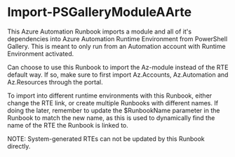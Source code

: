 # Import-PSGalleryModuleAArte

This Azure Automation Runbook imports a module and all of it's dependencies into Azure Automation Runtime Environment from PowerShell Gallery.
This is meant to only run from an Automation account with Runtime Environment activated.

Can choose to use this Runbook to import the Az-module instead of the RTE default way.
If so, make sure to first import Az.Accounts, Az.Automation and Az.Resources through the portal.

To import into different runtime environments with this Runbook, either change the RTE link, or create multiple Runbooks with different names.
If doing the later, remember to update the $RunbookName parameter in the Runbook to match the new name, as this is used to dynamically find the name of the RTE the Runbook is linked to.

NOTE:
    System-generated RTEs can not be updated by this Runbook directly.
